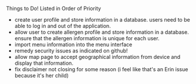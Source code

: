 Things to Do! Listed in Order of Priority

  - create user profile and store information in a database. users need to be able to log in and out of the application.
  - allow user to create allergen profile and store information in a database. ensure that the allergen information is unique for each user.
  - import menu information into the menu interface
  - remedy security issues as indicated on github!
  - allow map page to accept geographical information from device and display that information. 
  - fix disclaimer not closing for some reason (i feel like that's an Erin issue because it's her child)
